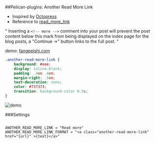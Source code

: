 ##Pelican-plugins: Another Read More Link

 - Inspired by [Octopress](http://octopress.org/docs/blogging/)
 - Reference to [read_more_link](https://github.com/getpelican/pelican-plugins/tree/master/read_more_link)

"
Inserting a `<!-- more -->` comment into your post will prevent the post content below this mark from being displayed on the index page for the blog posts, a "Continue →" button links to the full post.
"

demo: [fangpeishi.com](http://fangpeishi.com)

```css
.another-read-more-link {
    background: #eee;
    display: inline-block;
    padding: .4em .4em;
    margin-right: .5em;
    text-decoration: none;
    color: #737373;
    transition: background-color 0.5s;
}
```

![demo](http://fangpeishi.com/images/2016/another_read_more_link_demo.jpg)

###Settings

```

ANOTHER_READ_MORE_LINK = "Read more"
ANOTHER_READ_MORE_LINK_FORMAT = "<a class="another-read-more-link" href="{url}" >{text}</a>"
```
